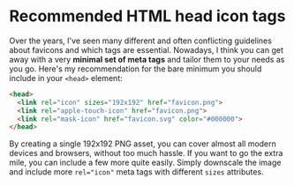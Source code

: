# Recommended HTML head icon tags

Over the years, I've seen many different and often conflicting guidelines about favicons and which tags are essential. Nowadays, I think you can get away with a very **minimal set of meta tags** and tailor them to your needs as you go. Here's my recommendation for the bare minimum you should include in your `<head>` element:

```html
<head>
  <link rel="icon" sizes="192x192" href="favicon.png">
  <link rel="apple-touch-icon" href="favicon.png">
  <link rel="mask-icon" href="favicon.svg" color="#000000">
</head>
```

By creating a single 192x192 PNG asset, you can cover almost all modern devices and browsers, without too much hassle. If you want to go the extra mile, you can include a few more quite easily. Simply downscale the image and include more `rel="icon"` meta tags with different `sizes` attributes.
